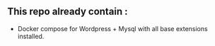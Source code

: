 ## This repo already contain : 
- Docker compose for Wordpress + Mysql with all base extensions installed.
